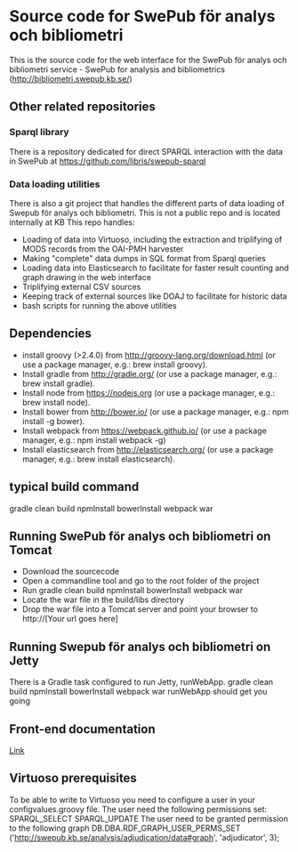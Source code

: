 # Source code for  SwePub för analys och bibliometri

This is the source code for the web interface for the SwePub för analys och bibliometri service - SwePub for analysis and bibliometrics (http://bibliometri.swepub.kb.se/)

## Other related repositories
### Sparql library
There is a repository dedicated for direct SPARQL interaction with the data in SwePub at https://github.com/libris/swepub-sparql

### Data loading utilities
There is also a git project that handles the different parts of data loading of Swepub för analys och bibliometri. This is not a public repo and is located internally at KB
This repo handles:
* Loading of data into Virtuoso, including the extraction and triplifying of MODS records from the OAI-PMH harvester
* Making "complete" data dumps in SQL format from Sparql queries
* Loading data into Elasticsearch to facilitate for faster result counting and graph drawing in the web interface
* Triplifying external CSV sources
* Keeping track of external sources like DOAJ to facilitate for historic data
* bash scripts for running the above utilities

## Dependencies
* install groovy (>2.4.0) from http://groovy-lang.org/download.html (or use a package manager, e.g.: brew install groovy).    
* Install gradle from http://gradle.org/ (or use a package manager, e.g.: brew install gradle).   
* Install node from https://nodejs.org (or use a package manager, e.g.: brew install node).   
* Install bower from http://bower.io/ (or use a package manager, e.g.: npm install -g bower). 
* Install webpack from https://webpack.github.io/  (or use a package manager, e.g.: npm install webpack -g)
* Install elasticsearch from http://elasticsearch.org/ (or use a package manager, e.g.: brew install elasticsearch).
## typical build command
gradle clean build npmInstall bowerInstall webpack war
## Running SwePub för analys och bibliometri on Tomcat
* Download the sourcecode
* Open a commandline tool and go to the root folder of the project
* Run gradle clean build npmInstall bowerInstall webpack war
* Locate the war file in the build/libs directory
* Drop the war file into a Tomcat server and point your browser to http://[Your url goes here]

## Running Swepub för analys och bibliometri on Jetty
There is a Gradle task configured to run Jetty, runWebApp.
  gradle clean build npmInstall bowerInstall webpack war runWebApp should get you going

## Front-end documentation
[Link](src/main/resources/client/README.md)

## Virtuoso prerequisites
To be able to write to Virtuoso you need to configure a user in your configvalues.groovy file.
The user need the following permissions set:
SPARQL_SELECT
SPARQL_UPDATE
The user need to be granted permission to the following graph
DB.DBA.RDF_GRAPH_USER_PERMS_SET ('http://swepub.kb.se/analysis/adjudication/data#graph', 'adjudicator', 3);


